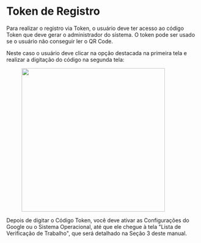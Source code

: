 # Token de Registro

Para realizar o registro via Token, o usuário deve ter acesso ao código Token que deve gerar o administrador do sistema. O token pode ser usado se o usuário não conseguir ler o QR Code.

Neste caso o usuário deve clicar na opção destacada na primeira tela e realizar a digitação do código na segunda tela:

<figure><img src="https://lh6.googleusercontent.com/20cPAfR-w-mOYh0GCkHE2P3OUPbBlkafRWCkauFG5xToIKsB7TiTRI8YT0MErtbkordhB3tX1m5gH2XfYGL9CWwp1jiHA1-DUdJuLtowjsh80U2x0spszrEgy-OmjX3DtOc5Ls182rNr" alt="" width="375"><figcaption></figcaption></figure>

Depois de digitar o Código Token, você deve ativar as Configurações do Google ou o Sistema Operacional, até que ele chegue à tela "Lista de Verificação de Trabalho", que será detalhado na Seção 3 deste manual.
